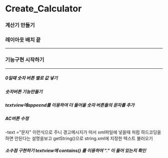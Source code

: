 # Create_Calculator

### 계산기 만들기


### 레이아웃 배치 끝
--------------------------------------------
### 기능구현 시작하기
--------------------------------------------
##### 0일때 숫자 버튼 별로 값 넣기
##### 숫자버튼 기능만들기
##### textview에appeend를 이용하여 더 들어올 숫자 버튼들의 문자를 추가
##### AC버튼 수정
-text ="문자" 이런식으로 주니 경고메시지가 떠서 xml파일에 넣을때 처럼 하드코딩을 하면 안된다는 설명을보고 
getString()으로 string.xml에 지정한 텍스트 불러오기
##### 소수점 구현하기 textview에 contains() 를 이용하여 "." 이 들어 있는지 확인
